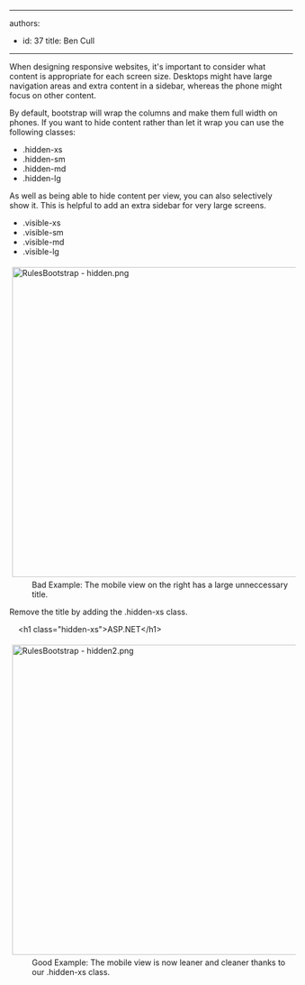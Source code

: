 

---
authors:
  - id: 37
    title: Ben Cull
---




<span class='intro'> <p>When designing responsive websites, it's important to consider what content is appropriate for each screen size. Desktops might have large navigation areas and extra content in a sidebar, whereas the phone might focus on other content.</p> </span>

<p>By default, bootstrap will wrap the columns and make them full width on phones. If you want to hide content rather than let it wrap you can use the following classes&#58;</p><ul><li>.hidden-xs</li><li>.hidden-sm</li><li>.hidden-md</li><li>.hidden-lg</li></ul><p>As well as being able to hide content per view, you can also selectively show it. This is helpful to add an extra sidebar for very large screens.</p><ul><li>.visible-xs</li><li>​.visible-sm</li><li>.visible-md</li><li>.visible-lg</li></ul><dl class="badImage"><dt> 
      <img src="/PublishingImages/RulesBootstrap%20-%20hidden.png" alt="RulesBootstrap - hidden.png" style="margin&#58;5px;width&#58;550px;" /> 
   </dt><dd>​Bad Example&#58; The mobile view on the right has a large unneccessary title.</dd></dl><p>Remove the title by adding the .hidden-xs class.</p><p class="ssw15-rteElement-CodeArea">&#160; &#160; &lt;h1 class=&quot;hidden-xs&quot;&gt;ASP.NET&lt;/h1&gt;​<br></p>
<dl class="goodImage">
   <dt> 
      <img src="/PublishingImages/RulesBootstrap%20-%20hidden2.png" alt="RulesBootstrap - hidden2.png" style="margin&#58;5px;width&#58;550px;" /> 
   </dt><dd>G​ood Example&#58; The mobile view is now leaner and cleaner thanks to our .hidden-xs class.</dd></dl>​


